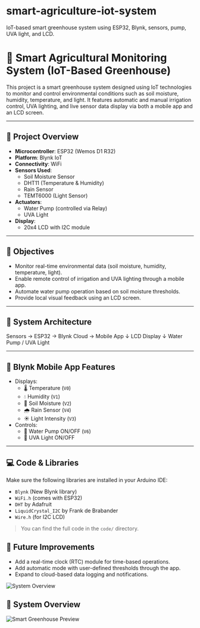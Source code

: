 # smart-agriculture-iot-system
IoT-based smart greenhouse system using ESP32, Blynk, sensors, pump, UVA light, and LCD.
# 🌱 Smart Agricultural Monitoring System (IoT-Based Greenhouse)

This project is a smart greenhouse system designed using IoT technologies to monitor and control environmental conditions such as soil moisture, humidity, temperature, and light. It features automatic and manual irrigation control, UVA lighting, and live sensor data display via both a mobile app and an LCD screen.

---

## 📌 Project Overview

- **Microcontroller**: ESP32 (Wemos D1 R32)
- **Platform**: Blynk IoT
- **Connectivity**: WiFi
- **Sensors Used**:
  - Soil Moisture Sensor
  - DHT11 (Temperature & Humidity)
  - Rain Sensor
  - TEMT6000 (Light Sensor)
- **Actuators**:
  - Water Pump (controlled via Relay)
  - UVA Light
- **Display**:
  - 20x4 LCD with I2C module

---

## 🎯 Objectives

- Monitor real-time environmental data (soil moisture, humidity, temperature, light).
- Enable remote control of irrigation and UVA lighting through a mobile app.
- Automate water pump operation based on soil moisture thresholds.
- Provide local visual feedback using an LCD screen.

---

## 🔧 System Architecture
Sensors → ESP32 → Blynk Cloud → Mobile App ↓ LCD Display ↓ Water Pump / UVA Light


---

## 📱 Blynk Mobile App Features

- Displays:
  - 🌡️ Temperature (`V0`)
  - 💧 Humidity (`V1`)
  - 🌿 Soil Moisture (`V2`)
  - 🌧️ Rain Sensor (`V4`)
  - ☀️ Light Intensity (`V3`)
- Controls:
  - 🧪 Water Pump ON/OFF (`V6`)
  - 🔆 UVA Light ON/OFF

---

## 💻 Code & Libraries

Make sure the following libraries are installed in your Arduino IDE:

- `Blynk` (New Blynk library)
- `WiFi.h` (comes with ESP32)
- `DHT` by Adafruit
- `LiquidCrystal_I2C` by Frank de Brabander
- `Wire.h` (for I2C LCD)

> You can find the full code in the `code/` directory.



## 🧠 Future Improvements

- Add a real-time clock (RTC) module for time-based operations.
- Add automatic mode with user-defined thresholds through the app.
- Expand to cloud-based data logging and notifications.

![System Overview](images/system_preview.png)


## 🌿 System Overview
![Smart Greenhouse Preview](./system_preview.png)



